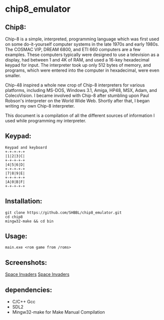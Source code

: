 # chip8_emulator

## Chip8:
Chip-8 is a simple, interpreted, programming language which was first used on some do-it-yourself computer systems in the late 1970s and early 1980s. The COSMAC VIP, DREAM 6800, and ETI 660 computers are a few examples. These computers typically were designed to use a television as a display, had between 1 and 4K of RAM, and used a 16-key hexadecimal keypad for input. The interpreter took up only 512 bytes of memory, and programs, which were entered into the computer in hexadecimal, were even smaller.

Chip-48 inspired a whole new crop of Chip-8 interpreters for various platforms, including MS-DOS, Windows 3.1, Amiga, HP48, MSX, Adam, and ColecoVision. I became involved with Chip-8 after stumbling upon Paul Robson's interpreter on the World Wide Web. Shortly after that, I began writing my own Chip-8 interpreter.

This document is a compilation of all the different sources of information I used while programming my interpreter.



## Keypad:
 ```
 Keypad and keyboard               
 +-+-+-+-+               
 |1|2|3|C|               
 +-+-+-+-+               
 |4|5|6|D|                
 +-+-+-+-+          
 |7|8|9|E|             
 +-+-+-+-+       
 |A|0|B|F|                
 +-+-+-+-+   
```
## Installation:
```
git clone https://github.com/SHBBL/chip8_emulator.git
cd chip8
mingw32-make && cd bin
```
## Usage:
``
main.exe <rom game from /roms>
``

## Screenshots:
[Space Invaders](https://github.com/SHBBL/chip8_emulator/blob/invaders.png)
[Space Invaders](https://github.com/SHBBL/chip8_emulator/blob/invaders2.png)

## dependencies:
* C/C++ Gcc
* SDL2
* Mingw32-make for Make Manual Compilation




